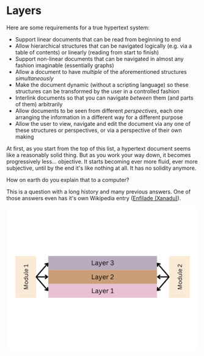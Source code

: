 # Layers

Here are some requirements for a true hypertext system:

 - Support linear documents that can be read from beginning to end
 - Allow hierarchical structures that can be navigated logically (e.g. via a table of contents) or linearly (reading from start to finish)
 - Support non-linear documents that can be navigated in almost any fashion imaginable (essentially graphs)
 - Allow a document to have *multiple* of the aforementioned structures *simultaneously*
 - Make the document dynamic (without a scripting language) so these structures can be transformed by the user in a controlled fashion
 - Interlink documents so that you can navigate *between* them (and parts of them) arbitrarily
 - Allow documents to be seen from different *perspectives*, each one arranging the information in a different way for a different purpose
 - Allow the user to view, navigate and edit the document via any one of these structures or perspectives, or via a perspective of their own making

At first, as you start from the top of this list, a hypertext document seems like a reasonably solid thing. But as you work your way down, it becomes progressively less... objective. It starts becoming ever more fluid, ever more subjective, until by the end it's like nothing at all. It has no solidity anymore.

How on earth do you explain that to a computer?

This is a question with a long history and many previous answers. One of those answers even has it's own Wikipedia entry ([Enfilade (Xanadu)](https://en.wikipedia.org/wiki/Enfilade_(Xanadu))). 


![Three layers stacked atop each other](/assets/images/VerticalModules.png)
